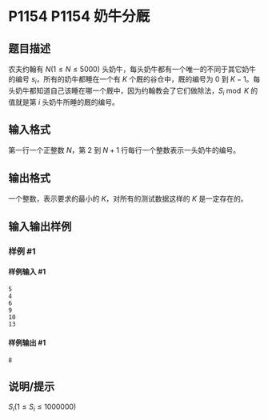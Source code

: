 # P1154 P1154 奶牛分厩

## 题目描述

农夫约翰有 $N(1 \le N \le 5000)$ 头奶牛，每头奶牛都有一个唯一的不同于其它奶牛的编号 $s_i$，所有的奶牛都睡在一个有 $K$ 个厩的谷仓中，厩的编号为 $0$ 到 $K-1$。每头奶牛都知道自己该睡在哪一个厩中，因为约翰教会了它们做除法，$S_i  \bmod  K$ 的值就是第 $i$ 头奶牛所睡的厩的编号。



## 输入格式

第一行一个正整数 $N$，第 $2$ 到 $N+1$ 行每行一个整数表示一头奶牛的编号。


## 输出格式

一个整数，表示要求的最小的 $K$，对所有的测试数据这样的 $K$ 是一定存在的。


## 输入输出样例

### 样例 #1

#### 样例输入 #1

```
5 
4 
6 
9 
10 
13
```

#### 样例输出 #1

```
8
```

## 说明/提示

$S_i(1\le S_i \le 1000000)$

